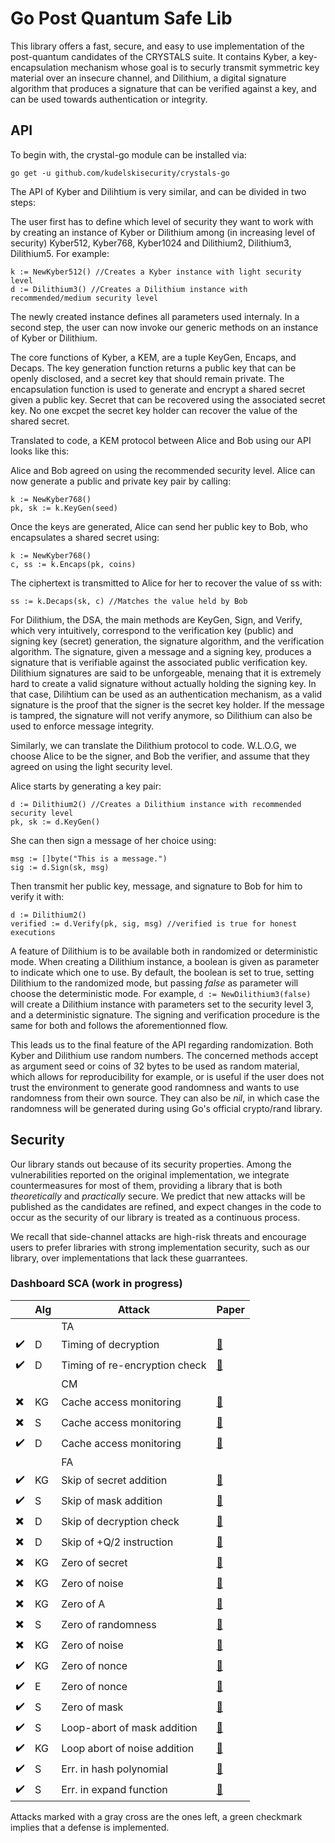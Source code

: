 # Go Post Quantum Safe Lib

This library offers a fast, secure, and easy to use implementation of the post-quantum candidates of the CRYSTALS suite.
It contains Kyber, a key-encapsulation mechanism whose goal is to securly transmit symmetric key material over an insecure channel, and Dilithium, a digital signature algorithm that produces a signature that can be verified against a key, and can be used towards authentication or integrity. 

## API

To begin with, the crystal-go module can be installed via:
```shell
go get -u github.com/kudelskisecurity/crystals-go
```

The API of Kyber and Dilihtium is very similar, and can be divided in two steps:

The user first has to define which level of security they want to work with by creating an instance of Kyber or Dilithium among (in increasing level of security) Kyber512, Kyber768, Kyber1024 and Dilithium2, Dilithium3, Dilithium5. For example:

```go=1
k := NewKyber512() //Creates a Kyber instance with light security level 
d := Dilithium3() //Creates a Dilithium instance with recommended/medium security level
```

The newly created instance defines all parameters used internaly. In a second step, the user can now invoke our generic methods on an instance of Kyber or Dilithium. 

The core functions of Kyber, a KEM, are a tuple KeyGen, Encaps, and Decaps. The key generation function returns a public key that can be openly disclosed, and a secret key that should remain private. The encapsulation function is used to generate and encrypt a shared secret given a public key. Secret that can be recovered using the associated secret key. No one excpet the secret key holder can recover the value of the shared secret.

Translated to code, a KEM protocol between Alice and Bob using our API looks like this:

Alice and Bob agreed on using the recommended security level. Alice can now generate a public and private key pair by calling:
```go=1
k := NewKyber768()
pk, sk := k.KeyGen(seed)
```
Once the keys are generated, Alice can send her public key to Bob, who encapsulates a shared secret using:
```go=1
k := NewKyber768()
c, ss := k.Encaps(pk, coins)
```
The ciphertext is transmitted to Alice for her to recover the value of ss with:
```go=3
ss := k.Decaps(sk, c) //Matches the value held by Bob
```

For Dilithium, the DSA, the main methods are KeyGen, Sign, and Verify, which very intuitively, correspond to the verification key (public) and signing key (secret) generation, the signature algorithm, and the verification algorithm. The signature, given a message and a signing key, produces a signature that is verifiable against the associated public verification key. Dilithium signatures are said to be unforgeable, menaing that it is extremely hard to create a valid signature without actually holding the signing key. In that case, Dilihtium can be used as an authentication mechanism, as a valid signature is the proof that the signer is the secret key holder. If the message is tampred, the signature will not verify anymore, so Dilithium can also be used to enforce message integrity.

Similarly, we can translate the Dilithium protocol to code. W.L.O.G, we choose Alice to be the signer, and Bob the verifier, and assume that they agreed on using the light security level.

Alice starts by generating a key pair:
```go=1
d := Dilithium2() //Creates a Dilithium instance with recommended security level
pk, sk := d.KeyGen()
```
She can then sign a message of her choice using:
```go=3
msg := []byte("This is a message.")
sig := d.Sign(sk, msg)
```
Then transmit her public key, message, and signature to Bob for him to verify it with:
```go=1
d := Dilithium2()
verified := d.Verify(pk, sig, msg) //verified is true for honest executions
```

A feature of Dilithium is to be available both in randomized or deterministic mode. When creating a Dilithium instance, a boolean is given as parameter to indicate which one to use. By default, the boolean is set to true, setting Dilithium to the randomized mode, but passing *false* as parameter will choose the deterministic mode.
For example, `d := NewDilithium3(false)` will create a Dilithium instance with parameters set to the security level 3, and a deterministic signature.
The signing and verification procedure is the same for both and follows the aforementionned flow.

This leads us to the final feature of the API regarding randomization. Both Kyber and Dilithium use random numbers. The concerned methods accept as argument seed or coins of 32 bytes to be used as random material, which allows for reproducibility for example, or is useful if the user does not trust the environment to generate good randomness and wants to use randomness from their own source.
They can also be *nil*, in which case the randomness will be generated during using Go's official crypto/rand library.

## Security

Our library stands out because of its security properties. Among the vulnerabilities reported on the original implementation, we integrate countermeasures for most of them, providing a library that is both *theoretically* and *practically* secure. We predict that new attacks will be published as the candidates are refined, and expect changes in the code to occur as the security of our library is treated as a continuous process. 

We recall that side-channel attacks are high-risk threats and encourage users to prefer libraries with strong implementation security, such as our library, over implementations that lack these guarrantees.

### Dashboard SCA (work in progress)

|    | Alg | Attack            | Paper                   | 
| -- | ---- |----------------- |:----------------------- |
|    | | TA                |                         |
| ✔️| D | Timing of decryption                  | [:link:][dan19]          |
| ✔️| D | Timing of re-encryption check                  | [:link:][guo20]          |
|    | | CM                |                         |
| ✖️| KG | Cache access monitoring                  | [:link:][fac18]          |
| ✖️| S | Cache access monitoring                  | [:link:][fac18]          |
| ✔️| D|  Cache access monitoring                | [:link:][rav20]          |
|    | | FA                |                         |
| ✔️| KG |  Skip of secret addition               | [:link:][bbk19]          |
| ✔️| S |   Skip of mask addition             | [:link:][rav19]          |
| ✖️| D |   Skip of decryption check              | [:link:][pp21]          |
| ✖️| D |   Skip of +Q/2 instruction              | [:link:][pp21]          |
| ✖️| KG |  Zero of secret               | [:link:][bbk19]          |
| ✖️| KG |  Zero of noise               | [:link:][val17]          |
| ✖️| KG |  Zero of A               | [:link:][val17]          |
| ✖️| S |  Zero of randomness               | [:link:][bbk19]          |
| ✖️| KG |  Zero of noise               | [:link:][val17]          |
| ✔️| KG |  Zero of nonce               | [:link:][rav18]          |
| ✔️| E |  Zero of nonce               | [:link:][rav18]          |
| ✔️| S |  Zero of mask               | [:link:][esp18]          |
| ✔️| S |  Loop-abort of mask addition                | [:link:][bbk19]          |
| ✔️| KG |  Loop abort of noise addition               | [:link:][esp18]          |
| ✔️| S |  Err. in hash polynomial               | [:link:][bp18]          |
| ✔️| S |  Err. in expand function               | [:link:][bp18]          |



Attacks marked with a gray cross are the ones left, a green checkmark implies that a defense is implemented.

[dan19]: https://doi.org/10.1145/3338467.3358948
[guo20]: https://eprint.iacr.org/2020/743
[fac18]: https://ieeexplore.ieee.org/document/8494855
[rav20]: https://eprint.iacr.org/2020/1559
[bbk19]: https://eprint.iacr.org/2016/415
[rav19]: https://eprint.iacr.org/2019/769
[rav18]: https://eprint.iacr.org/2018/211
[val17]: https://doi.org/10.1145/3178291.3178294
[pp21]: https://eprint.iacr.org/2021/064
[esp18]: https://eprint.iacr.org/2016/449.pdf
[bp18]: https://eprint.iacr.org/2018/355
